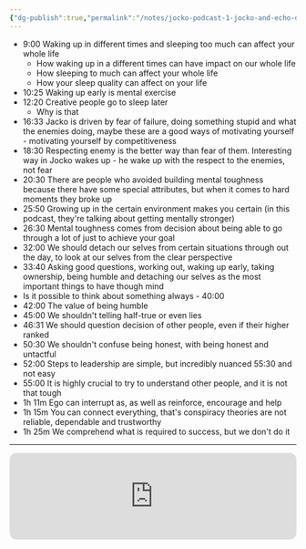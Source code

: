 ```yaml
---
{"dg-publish":true,"permalink":"/notes/jocko-podcast-1-jocko-and-echo-discipline-ownership/"}
---
```


- 9:00 Waking up in different times and sleeping too much can affect your whole life
	- How waking up in a different times can have impact on our whole life
	- How sleeping to much can affect your whole life
	- How your sleep quality can affect on your life
- 10:25 Waking up early is mental exercise
- 12:20 Creative people go to sleep later 
	- Why is that
- 16:33 Jacko is driven by fear of failure, doing something stupid and what the enemies doing, maybe these are a good ways of motivating yourself - motivating yourself by competitiveness 
- 18:30 Respecting enemy is the better way than fear of them. Interesting way in Jocko wakes up - he wake up with the respect to the enemies, not fear
- 20:30 There are people who avoided building mental toughness because there have some special attributes, but when it comes to hard moments they broke up 
- 25:50 Growing up in the certain environment makes you certain (in this podcast, they're talking about getting mentally stronger)
- 26:30 Mental toughness comes from decision about being able to go through a lot of  just to achieve your goal
- 32:00 We should detach our selves from certain situations through out the day, to look at our selves from the clear perspective
- 33:40 Asking good questions, working out, waking up early, taking ownership, being humble and detaching our selves as the most important things to have though mind
- Is it possible to think about something always - 40:00 
- 42:00 The value of being humble
- 45:00 We shouldn't telling half-true or even lies
- 46:31 We should question decision of other people, even if their higher ranked
- 50:30 We shouldn't confuse being honest, with being honest and untactful
- 52:00 Steps to leadership are simple, but incredibly nuanced 55:30 and not easy
- 55:00 It is highly crucial to try to understand other people, and it is not that tough 
- 1h 11m Ego can interrupt as, as well as reinforce, encourage and help
- 1h 15m You can connect everything, that's conspiracy theories are not reliable, dependable and trustworthy
- 1h 25m We comprehend what is required to success, but we don't do it
****
<iframe style="border-radius:12px" src="https://open.spotify.com/embed/episode/2Q4kuHUotfRhP4TYpNg7jb?utm_source=generator&theme=0" width="100%" height="152" frameBorder="0" allowfullscreen="" allow="autoplay; clipboard-write; encrypted-media; fullscreen; picture-in-picture" loading="lazy"></iframe>